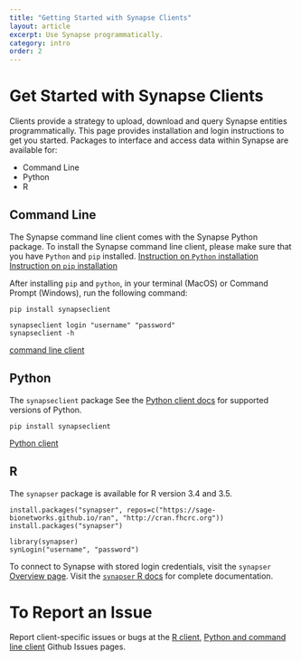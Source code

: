 ```yaml
---
title: "Getting Started with Synapse Clients"
layout: article
excerpt: Use Synapse programmatically.
category: intro
order: 2
---
```


# Get Started with Synapse Clients

Clients provide a strategy to upload, download and query Synapse entities programmatically. This page provides installation and login instructions to get you started. Packages to interface and access data within Synapse are available for: 

* Command Line
* Python
* R


## Command Line

The Synapse command line client comes with the Synapse Python package. To install the Synapse command line client, please make sure that you have `Python` and `pip` installed. 
[Instruction on `Python` installation](https://www.python.org/downloads/)
[Instruction on `pip` installation](https://pip.pypa.io/en/stable/installing/)

After installing `pip` and `python`, in your terminal (MacOS) or Command Prompt (Windows), run the following command:
```
pip install synapseclient
```
```
synapseclient login "username" "password"
synapseclient -h
```

[command line client](https://python-docs.synapse.org/build/html/CommandLineClient.html)

## Python

The `synapseclient` package See the [Python client docs](https://python-docs.synapse.org/build/html/index.html#more-information) for supported versions of Python. 

```
pip install synapseclient
```
[Python client](https://python-docs.synapse.org/build/html/index.html)

## R

The `synapser` package is available for R version 3.4 and 3.5.  

```
install.packages("synapser", repos=c("https://sage-bionetworks.github.io/ran", "http://cran.fhcrc.org"))
install.packages("synapser")
```

```
library(synapser)
synLogin("username", "password")
```

To connect to Synapse with stored login credentials, visit the `synapser` [Overview page](https://r-docs.synapse.org/articles/synapser.html). Visit the [`synapser` R docs](https://r-docs.synapse.org) for complete documentation.


# To Report an Issue 

Report client-specific issues or bugs at the [R client](https://github.com/Sage-Bionetworks/synapsePythonClient/issues), [Python and command line client](https://github.com/Sage-Bionetworks/synapser) Github Issues pages. 
